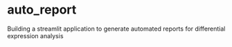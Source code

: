 # auto_report
Building a streamlit application to generate automated reports for differential expression analysis
